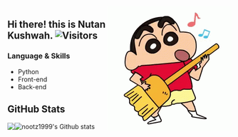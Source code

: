 

<img align="right" alt="GIF" src="shinchan3.gif" />

## Hi there! this is Nutan Kushwah.   ![Visitors](https://visitor-badge.laobi.icu/badge?page_id=nootz1999.nootz1999)
 
 







###                      Language & Skills

- Python
- Front-end
- Back-end



 

 



## GitHub Stats 


<a href="https://github.com/nootz1999/nootz1999">
  <img align="left" src="https://github-readme-stats.vercel.app/api/top-langs/?username=nootz1999&hide=java,html&title_color=ffffff&text_color=c9cacc&icon_color=2bbc8a&bg_color=1d1f21" />
</a>

![nootz1999's Github stats](https://github-readme-stats.vercel.app/api?username=nootz1999&show_icons=true&theme=radical)

 
